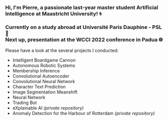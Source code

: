 ### Hi, I'm Pierre, a passionate last-year master student **Artificial Intelligence** at Maastricht University! :cyclone:

### Currently on a study abroad at Université Paris Dauphine - PSL :milky_way: <br> Next up, presentation at the WCCI 2022 conference in Padua :globe_with_meridians:

Please have a look at the several projects I conducted:
- Intelligent Boardgame Cannon
- Autonomous Robotic Systems
- Membership Inference
- Convolutional Autoencoder
- Convolutional Neural Network
- Character Text Prediction
- Image Segmentation Meanshift
- Neural Network
- Trading Bot
- eXplainable AI *(private repository)*
- Anomaly Detection for the Harbour of Rotterdam *(private repository)*
